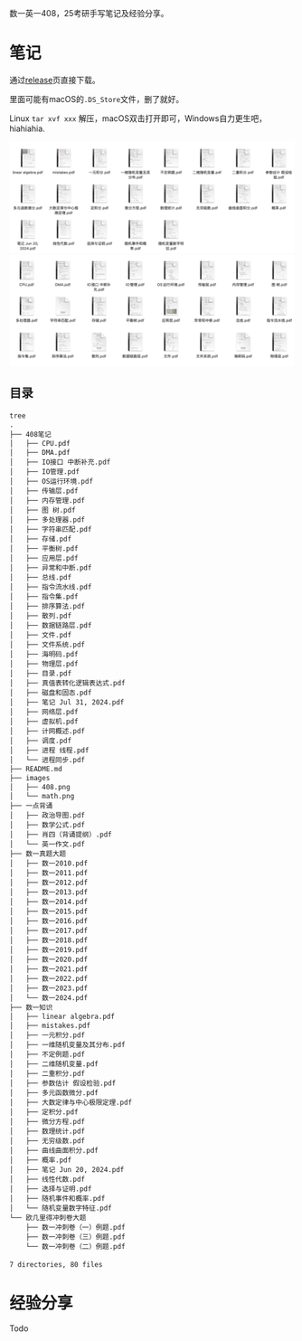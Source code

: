 数一英一408，25考研手写笔记及经验分享。

# 笔记

通过[release](https://github.com/kingwingfly/25-11408-GEE/releases/tag/v0.0.1)页直接下载。

里面可能有macOS的`.DS_Store`文件，删了就好。

Linux `tar xvf xxx` 解压，macOS双击打开即可，Windows自力更生吧，hiahiahia.

![math](images/math.png)
![408](images/408.png)

## 目录

```text
tree
.
├── 408笔记
│   ├── CPU.pdf
│   ├── DMA.pdf
│   ├── IO接口 中断补充.pdf
│   ├── IO管理.pdf
│   ├── OS运行环境.pdf
│   ├── 传输层.pdf
│   ├── 内存管理.pdf
│   ├── 图 树.pdf
│   ├── 多处理器.pdf
│   ├── 字符串匹配.pdf
│   ├── 存储.pdf
│   ├── 平衡树.pdf
│   ├── 应用层.pdf
│   ├── 异常和中断.pdf
│   ├── 总线.pdf
│   ├── 指令流水线.pdf
│   ├── 指令集.pdf
│   ├── 排序算法.pdf
│   ├── 散列.pdf
│   ├── 数据链路层.pdf
│   ├── 文件.pdf
│   ├── 文件系统.pdf
│   ├── 海明码.pdf
│   ├── 物理层.pdf
│   ├── 目录.pdf
│   ├── 真值表转化逻辑表达式.pdf
│   ├── 磁盘和固态.pdf
│   ├── 笔记 Jul 31, 2024.pdf
│   ├── 网络层.pdf
│   ├── 虚拟机.pdf
│   ├── 计网概述.pdf
│   ├── 调度.pdf
│   ├── 进程 线程.pdf
│   └── 进程同步.pdf
├── README.md
├── images
│   ├── 408.png
│   └── math.png
├── 一点背诵
│   ├── 政治导图.pdf
│   ├── 数学公式.pdf
│   ├── 肖四（背诵提纲）.pdf
│   └── 英一作文.pdf
├── 数一真题大题
│   ├── 数一2010.pdf
│   ├── 数一2011.pdf
│   ├── 数一2012.pdf
│   ├── 数一2013.pdf
│   ├── 数一2014.pdf
│   ├── 数一2015.pdf
│   ├── 数一2016.pdf
│   ├── 数一2017.pdf
│   ├── 数一2018.pdf
│   ├── 数一2019.pdf
│   ├── 数一2020.pdf
│   ├── 数一2021.pdf
│   ├── 数一2022.pdf
│   ├── 数一2023.pdf
│   └── 数一2024.pdf
├── 数一知识
│   ├── linear algebra.pdf
│   ├── mistakes.pdf
│   ├── 一元积分.pdf
│   ├── 一维随机变量及其分布.pdf
│   ├── 不定例题.pdf
│   ├── 二维随机变量.pdf
│   ├── 二重积分.pdf
│   ├── 参数估计 假设检验.pdf
│   ├── 多元函数微分.pdf
│   ├── 大数定律与中心极限定理.pdf
│   ├── 定积分.pdf
│   ├── 微分方程.pdf
│   ├── 数理统计.pdf
│   ├── 无穷级数.pdf
│   ├── 曲线曲面积分.pdf
│   ├── 概率.pdf
│   ├── 笔记 Jun 20, 2024.pdf
│   ├── 线性代数.pdf
│   ├── 选择与证明.pdf
│   ├── 随机事件和概率.pdf
│   └── 随机变量数字特征.pdf
└── 欧几里得冲刺卷大题
    ├── 数一冲刺卷（一）例题.pdf
    ├── 数一冲刺卷（三）例题.pdf
    └── 数一冲刺卷（二）例题.pdf

7 directories, 80 files
```

# 经验分享

Todo
